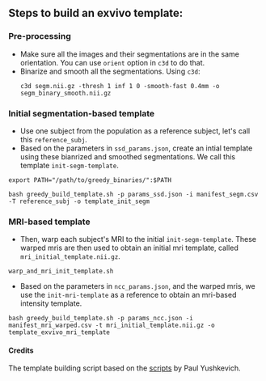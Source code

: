 ## Steps to build an exvivo template:

### Pre-processing

- Make sure all the images and their segmentations are in the same orientation. You can use `orient` option in `c3d` to do that.
- Binarize and smooth all the segmentations. Using `c3d`:
  ```
  c3d segm.nii.gz -thresh 1 inf 1 0 -smooth-fast 0.4mm -o segm_binary_smooth.nii.gz
  ```

### Initial segmentation-based template
- Use one subject from the population as a reference subject, let's call this `reference_subj`.
- Based on the parameters in `ssd_params.json`, create an intial template using these bianrized and smoothed segmentations. We call this template `init-segm-template`.
```
export PATH="/path/to/greedy_binaries/":$PATH

bash greedy_build_template.sh -p params_ssd.json -i manifest_segm.csv -T reference_subj -o template_init_segm
```

### MRI-based template
- Then, warp each subject's MRI to the initial `init-segm-template`. These warped mris are then used to obtain an initial mri template, called `mri_initial_template.nii.gz`.
```
warp_and_mri_init_template.sh
```
- Based on the parameters in `ncc_params.json`, and the warped mris, we use the `init-mri-template` as a reference to obtain an mri-based intensity template.

```
bash greedy_build_template.sh -p params_ncc.json -i manifest_mri_warped.csv -t mri_initial_template.nii.gz -o template_exvivo_mri_template
```

#### Credits
The template building script based on the [scripts](https://github.com/pyushkevich/greedy/tree/master/scripts/template) by Paul Yushkevich.
